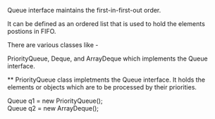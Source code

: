 Queue interface maintains the first-in-first-out order. 

It can be defined as an ordered list that is used to hold the elements postions in FIFO.

There are various classes like -

PriorityQueue, Deque, and ArrayDeque which implements the Queue interface.

**  PriorityQueue class impletments the Queue interface. It holds the elements or objects which are to be processed by their priorities.

Queue<String> q1 = new PriorityQueue();  
Queue<String> q2 = new ArrayDeque();  
